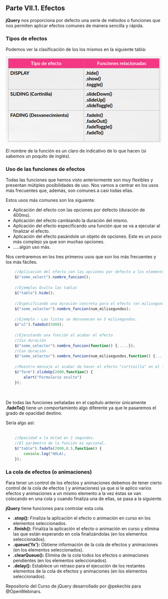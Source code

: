 ## Parte VII.1.  Efectos

**jQuery** nos proporciona por defecto una serie de métodos  o funciones que nos permiten aplicar efectos comunes de manera sencilla y rápida.

### Tipos de efectos

Podemos ver la clasificación de los los mismos en la siguiente tabla:

![Tipos de efectos](img/tipos_efectos.png)

El nombre de la función es un claro de indicativo de lo que hacen (si sabemos un poquito de inglés).

### Uso de las funciones de efectos

Todas las funciones que hemos visto anteriormente son muy flexibles y presentan mútiples posibilidades de uso. Nos vamos a centrar en los usos más frecuentes que, además, son comunes a casi todas ellas.

Estos usos más comunes son los siguiente:

* Aplicación del efecto con las opciones por defecto (duración de 400ms).
* Aplicación del efecto cambiando la duración del mismo.
* Aplicación del efecto especificando una función que se va a ejecutar al finalizar el efecto.
* Aplicación del efecto pasándole un objeto de opciones. Este es un poco más complejo ya que son muchas opciones.
* .....algún uso más.


Nos centraremos en los tres primeros usos que son los más frecuentes y los más fáciles.

```js
    //Aplicación del efecto con las opciones por defecto a los elementos seleccionados
    $("some_select").nombre_funcion();

    //Ejemplos Oculta las tablas
    $("table").hide();

    //Especificando una duración concreta para el efecto (en milisegundos).
    $("some_selector").nombre_funcion(num_milisegundos);

    //Ejemplo - Las listas se desvanecen en 5 milisegundos.
    $("ul").fadeOut(5000);

    //Ejecutando una función al acabar el efecto
    //Sin duración
    $("some_selector").nombre_funcion(function() {.....});
    //Con duración
    $("some_selector").nombre_funcion(num_milisegundos,function() {.....});

    //Muestro mensaje al acabar de hacer el efecto "cortinilla" en el formulario
    $("form").slideUp(2000,function() {
        alert("Formulario oculto")
    });

    
```
De todas las funciones señaladas en el capítulo anterior únicamente **.fadeTo()** tiene un comportamiento algo diferente ya que le pasaremos el grado de opacidad destino.

Sería algo así:

```js

    //Opacidad a la mitad en 2 segundos. 
    //El parámetro de la función es opcional.
    $("table").fadeTo(2000,0.5,function() {
        console.log("HOLA);
    });

```
### La cola de efectos (o animaciones)

Para tener un control de los efectos y animaciones debemos de tener cierto control de la cola de efectos ( y animaciones) ya que si le aplico varios efectos y animaciones a un mismo elemento a la vez éstas se van colocando en una cola y cuando finaliza una de ellas, se pasa a la siguiente.

**jQuery** tiene funciones para controlar esta cola.

* **.stop():** Finaliza la aplicación el efecto o animación en curso en los elementos seleccionados.
* **.finish():** Finaliza la aplicación el efecto o animación en curso y elimina las que están esperando en cola finalizándolas (en los elementos seleccionados).
* **.queue('fx'):** Obtiene información de la cola de efectos y animaciones (en los elementos seleccionados).
* **.clearQueue():** Elimina de la cola todos los efectos o animaciones pendientes (en los elementos seleccionados).
* **.delay():** Establece un retraso para el ejecución de los restantes elementos de la cola de efectos y animaciones (en los elementos seleccionados).


Repositorio del Curso de jQuery desarrollado por @pekechis  para @OpenWebinars.
